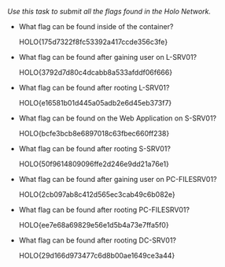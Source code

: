 _Use this task to submit all the flags found in the Holo Network._


- What flag can be found inside of the container?

	HOLO{175d7322f8fc53392a417ccde356c3fe}

- What flag can be found after gaining user on L-SRV01?

	HOLO{3792d7d80c4dcabb8a533afddf06f666}

- What flag can be found after rooting L-SRV01?

	HOLO{e16581b01d445a05adb2e6d45eb373f7}

- What flag can be found on the Web Application on S-SRV01?

	HOLO{bcfe3bcb8e6897018c63fbec660ff238}

- What flag can be found after rooting S-SRV01?

	HOLO{50f9614809096ffe2d246e9dd21a76e1}

- What flag can be found after gaining user on PC-FILESRV01?

	HOLO{2cb097ab8c412d565ec3cab49c6b082e}

- What flag can be found after rooting PC-FILESRV01?

	HOLO{ee7e68a69829e56e1d5b4a73e7ffa5f0}

- What flag can be found after rooting DC-SRV01?

	HOLO{29d166d973477c6d8b00ae1649ce3a44}



